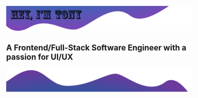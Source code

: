 ![top banner](./img/github-top-banner.png)
## A Frontend/Full-Stack Software Engineer with a passion for UI/UX


![bottom banner](./img/github-bottom-banner.png)